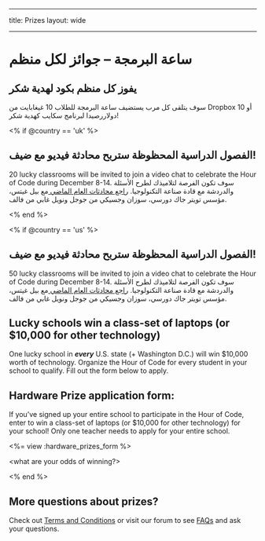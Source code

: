 * * *

title: Prizes layout: wide

* * *

# ساعة البرمجة – جوائز لكل منظم

## يفوز كل منظم بكود لهدية شكر

سوف يتلقى كل مرب يستضيف ساعة البرمجة للطلاب 10 غيغابايت من Dropbox أو 10 دولاررصيدا لبرنامج سكايب كهدية شكر!

<% if @country == 'uk' %>

## الفصول الدراسية المحظوظة ستربح محادثة فيديو مع ضيف!

20 lucky classrooms will be invited to join a video chat to celebrate the Hour of Code during December 8-14. سوف تكون الفرصة لتلاميذك لطرح الأسئلة والدردشة مع قادة صناعة التكنولوجيا. [راجع محادثات العام الماضي ](http://www.youtube.com/playlist?list=PLzdnOPI1iJNckJ81gRpJe5mR7imAHDl9a) مع بيل غيتس، مؤسس تويتر جاك دورسي، سوزان وجسيكي من جوجل ونويل غابي من فالف.

<% end %>

<% if @country == 'us' %>

## الفصول الدراسية المحظوظة ستربح محادثة فيديو مع ضيف!

50 lucky classrooms will be invited to join a video chat to celebrate the Hour of Code during December 8-14. سوف تكون الفرصة لتلاميذك لطرح الأسئلة والدردشة مع قادة صناعة التكنولوجيا. [راجع محادثات العام الماضي ](http://www.youtube.com/playlist?list=PLzdnOPI1iJNckJ81gRpJe5mR7imAHDl9a) مع بيل غيتس، مؤسس تويتر جاك دورسي، سوزان وجسيكي من جوجل ونويل غابي من فالف.

## Lucky schools win a class-set of laptops (or $10,000 for other technology)

One lucky school in ***every*** U.S. state (+ Washington D.C.) will win $10,000 worth of technology. Organize the Hour of Code for every student in your school to qualify. Fill out the form below to apply.

## Hardware Prize application form:

If you’ve signed up your entire school to participate in the Hour of Code, enter to win a class-set of laptops (or $10,000 for other technology) for your school! Only one teacher needs to apply for your entire school.

<%= view :hardware_prizes_form %>

<what are your odds of winning?>

<see a list of all schools signed up for the hour code in your state. one public k-12 school every u.s. state will win class-set laptops.>

<% end %>

## More questions about prizes?

Check out [Terms and Conditions](/prizes-terms) or visit our forum to see [FAQs](http://support.code.org) and ask your questions.